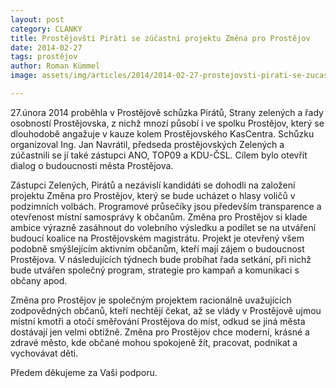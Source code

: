 ```yaml
---
layout: post
category: CLANKY
title: Prostějovští Piráti se zúčastní projektu Změna pro Prostějov
date: 2014-02-27
tags: prostějov
author: Roman Kümmel
image: assets/img/articles/2014/2014-02-27-prostejovsti-pirati-se-zucastni-projektu-zmena-pro-prostejov.jpg   #751x422 pixelu

---
```

27.února 2014 proběhla v Prostějově schůzka Pirátů, Strany zelených a řady osobností Prostějovska, z nichž mnozí působí i ve spolku Prostějov, který se dlouhodobě angažuje v kauze kolem Prostějovského KasCentra. Schůzku organizoval Ing. Jan Navrátil, předseda prostějovských Zelených a zúčastnili se jí také zástupci ANO, TOP09 a KDU-ČSL. Cílem bylo otevřít dialog o budoucnosti města Prostějova.

Zástupci Zelených, Pirátů a nezávislí kandidáti se dohodli na založení projektu Změna pro Prostějov, který se bude ucházet o hlasy voličů v podzimních volbách. Programové průsečíky jsou především transparence a otevřenost místní samosprávy k občanům. Změna pro Prostějov si klade ambice výrazně zasáhnout do volebního výsledku a podílet se na utváření budoucí koalice na Prostějovském magistrátu. Projekt je otevřený všem podobně smýšlejícím aktivním občanům, kteří mají zájem o budoucnost Prostějova. V následujících týdnech bude probíhat řada setkání, při nichž bude utvářen společný program, strategie pro kampaň a komunikaci s občany apod.

Změna pro Prostějov je společným projektem racionálně uvažujících zodpovědných občanů, kteří nechtějí čekat, až se vlády v Prostějově ujmou místní kmotři a otočí směřování Prostějova do míst, odkud se jiná města dostávají jen velmi obtížně. Změna pro Prostějov chce moderní, krásné a zdravé město, kde občané mohou spokojeně žít, pracovat, podnikat a vychovávat děti.

Předem děkujeme za Vaši podporu.
